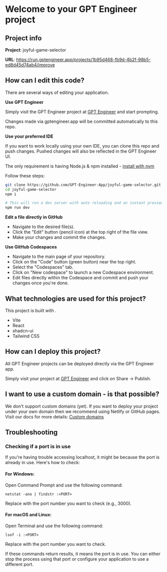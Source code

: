 # Welcome to your GPT Engineer project

## Project info

**Project**: joyful-game-selector

**URL**: https://run.gptengineer.app/projects/1b95d468-fb9d-4b2f-98b5-ed8d45d74ab4/improve

## How can I edit this code?

There are several ways of editing your application.

**Use GPT Engineer**

Simply visit the GPT Engineer project at [GPT Engineer](https://gptengineer.app/projects/1b95d468-fb9d-4b2f-98b5-ed8d45d74ab4/improve) and start prompting.

Changes made via gptengineer.app will be committed automatically to this repo.

**Use your preferred IDE**

If you want to work locally using your own IDE, you can clone this repo and push changes. Pushed changes will also be reflected in the GPT Engineer UI.

The only requirement is having Node.js & npm installed - [install with nvm](https://github.com/nvm-sh/nvm#installing-and-updating)

Follow these steps:

```sh
git clone https://github.com/GPT-Engineer-App/joyful-game-selector.git
cd joyful-game-selector
npm i

# This will run a dev server with auto reloading and an instant preview.
npm run dev
```

**Edit a file directly in GitHub**

- Navigate to the desired file(s).
- Click the "Edit" button (pencil icon) at the top right of the file view.
- Make your changes and commit the changes.

**Use GitHub Codespaces**

- Navigate to the main page of your repository.
- Click on the "Code" button (green button) near the top right.
- Select the "Codespaces" tab.
- Click on "New codespace" to launch a new Codespace environment.
- Edit files directly within the Codespace and commit and push your changes once you're done.

## What technologies are used for this project?

This project is built with .

- Vite
- React
- shadcn-ui
- Tailwind CSS

## How can I deploy this project?

All GPT Engineer projects can be deployed directly via the GPT Engineer app.

Simply visit your project at [GPT Engineer](https://gptengineer.app/projects/1b95d468-fb9d-4b2f-98b5-ed8d45d74ab4/improve) and click on Share -> Publish.

## I want to use a custom domain - is that possible?

We don't support custom domains (yet). If you want to deploy your project under your own domain then we recommend using Netlify or GitHub pages. Visit our docs for more details: [Custom domains](https://docs.gptengineer.app/tips-tricks/custom-domain/)

## Troubleshooting

### Checking if a port is in use

If you're having trouble accessing localhost, it might be because the port is already in use. Here's how to check:

#### For Windows:
Open Command Prompt and use the following command:
```
netstat -ano | findstr :<PORT>
```
Replace <PORT> with the port number you want to check (e.g., 3000).

#### For macOS and Linux:
Open Terminal and use the following command:
```
lsof -i :<PORT>
```
Replace <PORT> with the port number you want to check.

If these commands return results, it means the port is in use. You can either stop the process using that port or configure your application to use a different port.